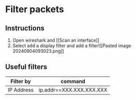 # Filter packets
## Instructions

1. Open wireshark and [[Scan an interface]]
2. Select add a display filter and add a filter![[Pasted image 20240904093023.png]]

## Useful filters

| Filter by  | command                  |
| ---------- | ------------------------ |
| IP Address | ip.addr==XXX.XXX.XXX.XXX |
